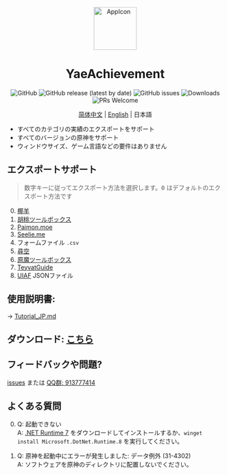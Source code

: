 <div align="center"><img width="100" src="https://github.com/HolographicHat/YaeAchievement/blob/master/YaeAchievement/res/icon.ico" alt="AppIcon">

# YaeAchievement

![GitHub](https://img.shields.io/badge/License-GPL--3.0-brightgreen?style=flat-square) ![GitHub release (latest by date)](https://img.shields.io/github/v/release/HolographicHat/YaeAchievement?color=brightgreen&label=Release&style=flat-square) ![GitHub issues](https://img.shields.io/github/issues/HolographicHat/YaeAchievement?label=Issues&style=flat-square) ![Downloads](https://img.shields.io/github/downloads/HolographicHat/YaeAchievement/total?color=brightgreen&label=Downloads&style=flat-square) ![PRs Welcome](https://img.shields.io/badge/PRs-welcome-brightgreen.svg?style=flat-square)

[简体中文](README.md) | [English](README_EN.md) | 日本語

</div>

- すべてのカテゴリの実績のエクスポートをサポート
- すべてのバージョンの原神をサポート
- ウィンドウサイズ、ゲーム言語などの要件はありません

## エクスポートサポート

> 数字キーに従ってエクスポート方法を選択します。<kbd>0</kbd> はデフォルトのエクスポート方法です

0. [椰羊](https://cocogoat.work/achievement)
1. [胡桃ツールボックス](https://github.com/DGP-Studio/Snap.HuTao)
2. [Paimon.moe](https://paimon.moe/achievement/)
3. [Seelie.me](https://seelie.me/achievements)
4. フォームファイル `.csv`
5. [尋空](https://github.com/xunkong/xunkong)
6. [原魔ツールボックス](https://apps.apple.com/app/id1663989619)
7. [TeyvatGuide](https://github.com/BTMuli/TeyvatGuide)
8. [UIAF](https://uigf.org/standards/UIAF.html) JSONファイル

## 使用説明書:
→ [Tutorial_JP.md](Tutorial_JP.md)

## ダウンロード: [こちら](https://github.com/HolographicHat/YaeAchievement/releases/latest)

## フィードバックや問題?
[issues](https://github.com/HolographicHat/YaeAchievement/issues) または [QQ群: 913777414](https://qm.qq.com/cgi-bin/qm/qr?k=9UGz-chQVTjZa4b82RA_A41vIcBVNpms&jump_from=webapi)

## よくある質問
0. Q: 起動できない   
   A: [.NET Runtime 7](https://dotnet.microsoft.com/en-us/download/dotnet/thank-you/runtime-8.0.4-windows-x64-installer) をダウンロードしてインストールするか、`winget install Microsoft.DotNet.Runtime.8` を実行してください。
 

1. Q: 原神を起動中にエラーが発生しました: データ例外 (31-4302)   
   A: ソフトウェアを原神のディレクトリに配置しないでください。
  
